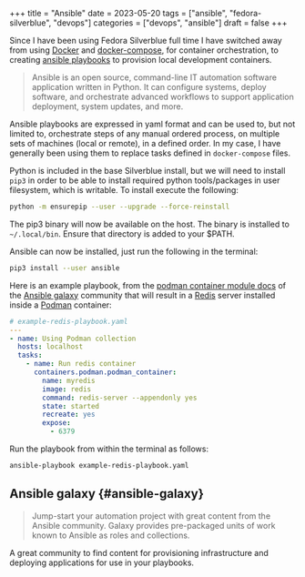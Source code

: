 +++
title = "Ansible"
date = 2023-05-20
tags = ["ansible", "fedora-silverblue", "devops"]
categories = ["devops", "ansible"]
draft = false
+++

Since I have been using Fedora Silverblue full time I have switched away from using [Docker](https://www.docker.com/) and [docker-compose](https://docs.docker.com/compose/), for container orchestration, to creating [ansible playbooks](https://docs.ansible.com/ansible/latest/playbook_guide/playbooks_intro.html) to provision local development containers.

<!--more-->

> Ansible is an open source, command-line IT automation software application written in Python. It can configure systems, deploy software, and orchestrate advanced workflows to support application deployment, system updates, and more.

Ansible playbooks are expressed in yaml format and can be used to, but not limited to, orchestrate steps of any manual ordered process, on multiple sets of machines (local or remote), in a defined order. In my case, I have generally been using them to replace tasks defined in `docker-compose` files.

Python is included in the base Silverblue install, but we will need to install `pip3` in order to be able to install required python tools/packages in user filesystem, which is writable. To install execute the following:

```bash
python -m ensurepip --user --upgrade --force-reinstall
```

The pip3 binary will now be available on the host. The binary is installed to `~/.local/bin`. Ensure that directory is added to your $PATH.

Ansible can now be installed, just run the following in the terminal:

```bash
pip3 install --user ansible
```

Here is an example playbook, from the [podman container module docs](https://galaxy.ansible.com/containers/podman) of the [Ansible galaxy](https://galaxy.ansible.com/home) community that will result in a [Redis](https://redis.com/) server installed inside a [Podman](https://podman.io/) container:

```yaml
# example-redis-playbook.yaml
---
- name: Using Podman collection
  hosts: localhost
  tasks:
    - name: Run redis container
      containers.podman.podman_container:
        name: myredis
        image: redis
        command: redis-server --appendonly yes
        state: started
        recreate: yes
        expose:
          - 6379
```

Run the playbook from within the terminal as follows:

```bash
ansible-playbook example-redis-playbook.yaml
```


## Ansible galaxy {#ansible-galaxy}

> Jump-start your automation project with great content from the Ansible community. Galaxy provides pre-packaged units of work known to Ansible as roles and collections.

A great community to find content for provisioning infrastructure and deploying applications for use in your playbooks.
